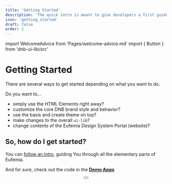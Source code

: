 ```yaml
---
title: 'Getting Started'
description: 'The quick intro is meant to give developers a first guide through all the elementary parts of Eufemia.'
icon: 'getting_started'
draft: false
order: 2
---
```


import WelcomeAdvice from 'Pages/welcome-advice.md'
import { Button } from 'dnb-ui-lib/src'

# Getting Started

There are several ways to get started depending on what you want to do.

Do you want to...

- simply use the HTML Elements right away?
- customize the core DNB brand style and behavior?
- use the basis and create theme on top?
- make changes to the overall `ui-lib`?
- change contents of the Eufemia Design System Portal (website)?

## So, how do I get started?

You can [follow an intro](/uilib/intro), guiding You through all the elementary parts of Eufemia.

And for sure, check out the code in the [**Demo Apps**](/uilib/getting-started/demos)

<div align="center" className="dnb-section dnb-section--spacing dnb-section--mint-green">
  <Button href="/uilib/intro" size="large" text="Quick Intro" />
</div>

<WelcomeAdvice />
